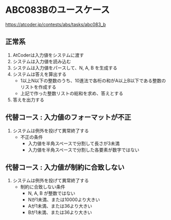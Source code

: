 # ABC083Bのユースケース

https://atcoder.jp/contests/abs/tasks/abc083_b

## 正常系
1. AtCoderは入力値をシステムに渡す
1. システムは入力値を読み込む
1. システムは入力値をパースして、N, A, B を生成する
1. システムは答えを算出する
    * 1以上N以下の整数のうち、10進法で各桁の和がA以上B以下である整数のリストを作成する
    * 上記で作った整数リストの総和を求め、答えとする
1. 答えを出力する

## 代替コース : 入力値のフォーマットが不正
1. システムは例外を投げて異常終了する
    * 不正の条件
        * 入力値を半角スペースで分割して長さが3未満
        * 入力値を半角スペースで分割した各要素が数字ではない

## 代替コース : 入力値が制約に合致しない
1. システムは例外を投げて異常終了する
    * 制約に合致しない条件
        * N, A, B が整数ではない
        * Nが1未満、または10000より大きい
        * Aが1未満、または36より大きい
        * Bが1未満、または36より大きい
